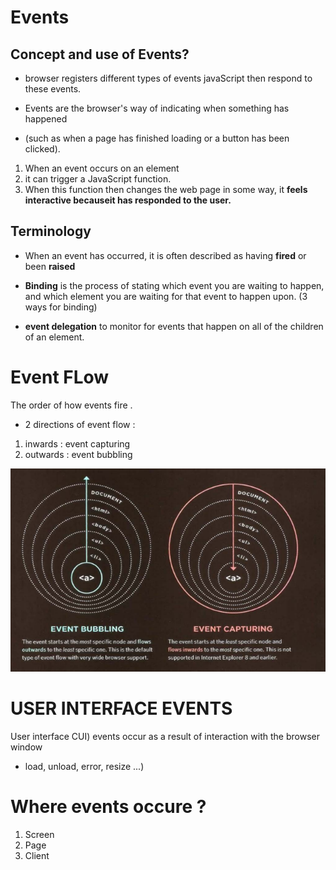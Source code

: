 

# Events 

## Concept and use of Events?
- browser registers different
types of events
javaScript then respond to these events. 

- Events are the browser's way of indicating when
something has happened 

- (such as when a page has
finished loading or a button has been clicked). 

1. When an event occurs on an element
2. it can trigger a JavaScript function. 
2. When this function then changes
the web page in some way, it **feels interactive becauseit has responded to the user.**


## Terminology

- When an event has occurred, it is often described as having **fired** or been **raised**

- **Binding** is the process of stating which event you are
waiting to happen, and which element you are waiting
for that event to happen upon. (3 ways for binding)

- **event delegation** to monitor for events
that happen on all of the children of an element.


# Event FLow 

The order of how events fire .

- 2 directions of event flow :

1. inwards : event capturing
2. outwards : event bubbling 

![](d1.PNG)


# USER INTERFACE EVENTS 

User interface CUI) events occur as a result of interaction with the
browser window 


- load, unload, error, resize ...)


# Where events occure ?

1. Screen 
2. Page 
3. Client 